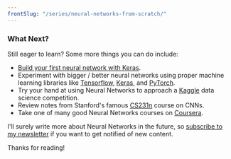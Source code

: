 ```yaml
---
frontSlug: "/series/neural-networks-from-scratch/"
---
```


### What Next?

Still eager to learn? Some more things you can do include:

- [Build your first neural network with Keras](/blog/keras-neural-network-tutorial/).
- Experiment with bigger / better neural networks using proper machine learning libraries like [Tensorflow](https://www.tensorflow.org/), [Keras](https://keras.io/), and [PyTorch](https://pytorch.org/).
- Try your hand at using Neural Networks to approach a [Kaggle](https://www.kaggle.com/competitions) data science competition.
- Review notes from Stanford's famous [CS231n](http://cs231n.github.io/) course on CNNs.
- Take one of many good Neural Networks courses on [Coursera](https://www.coursera.org/courses?query=neural%20networks).

I'll surely write more about Neural Networks in the future, so [subscribe to my newsletter](/subscribe/?src=nn-series) if you want to get notified of new content.

Thanks for reading!
